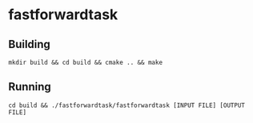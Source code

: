 # fastforwardtask

## Building
`mkdir build && cd build && cmake .. && make`

## Running
`cd build && ./fastforwardtask/fastforwardtask [INPUT FILE] [OUTPUT FILE]`
